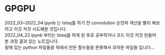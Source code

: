 # GPGPU

2022_03~2022_04.ipynb 는 lstsq를 하기 전 convolution 순전파 계산을 빨리 해보려고 이것 저것 시도해본 것입니다.<br>
2022_04_22.ipynb 부터는 lstsq를 하게 된 후로 공부하거나 코드 이것 저것 만들어 본 과정 결과 있는 노트입니다.<br>
밑에 있는 python 파일들을 위에서 만든 함수들을 분류해서 모아둔 파일들 입니다...
